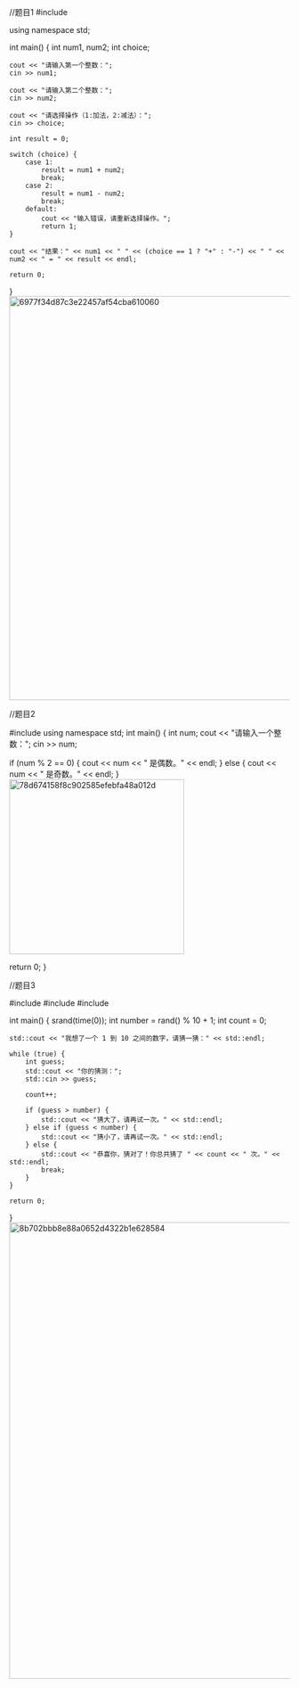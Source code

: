 //题目1
#include <iostream>

using namespace std;

int main() {
    int num1, num2;
    int choice;

    cout << "请输入第一个整数：";
    cin >> num1;

    cout << "请输入第二个整数：";
    cin >> num2;

    cout << "请选择操作（1:加法，2:减法）：";
    cin >> choice;

    int result = 0;

    switch (choice) {
        case 1:
            result = num1 + num2;
            break;
        case 2:
            result = num1 - num2;
            break;
        default:
            cout << "输入错误，请重新选择操作。";
            return 1;
    }

    cout << "结果：" << num1 << " " << (choice == 1 ? "+" : "-") << " " << num2 << " = " << result << endl;

    return 0;
}<img width="725" alt="6977f34d87c3e22457af54cba610060" src="https://github.com/user-attachments/assets/50e07514-60d1-4f84-8ad8-2dc3ea1d77bd">

//题目2

#include <iostream>
using namespace std;
int main() {
int num;
cout << "请输入一个整数："; cin >> num;

if (num % 2 == 0) {
    cout << num << " 是偶数。" << endl;
} else {
    cout << num << " 是奇数。" << endl;
}<img width="314" alt="78d674158f8c902585efebfa48a012d" src="https://github.com/user-attachments/assets/f2c74a5c-03a9-4511-a3ac-b53943874466">


return 0;
} 

//题目3

#include <iostream>
#include <cstdlib>
#include <ctime>

int main() {
    srand(time(0)); 
    int number = rand() % 10 + 1; 
    int count = 0; 

    std::cout << "我想了一个 1 到 10 之间的数字，请猜一猜：" << std::endl;

    while (true) {
        int guess;
        std::cout << "你的猜测：";
        std::cin >> guess;

        count++;

        if (guess > number) {
            std::cout << "猜大了，请再试一次。" << std::endl;
        } else if (guess < number) {
            std::cout << "猜小了，请再试一次。" << std::endl;
        } else {
            std::cout << "恭喜你，猜对了！你总共猜了 " << count << " 次。" << std::endl;
            break;
        }
    }

    return 0;
}<img width="819" alt="8b702bbb8e88a0652d4322b1e628584" src="https://github.com/user-attachments/assets/6ef86290-d3f8-4074-b2fd-80ac2594e0ff">
